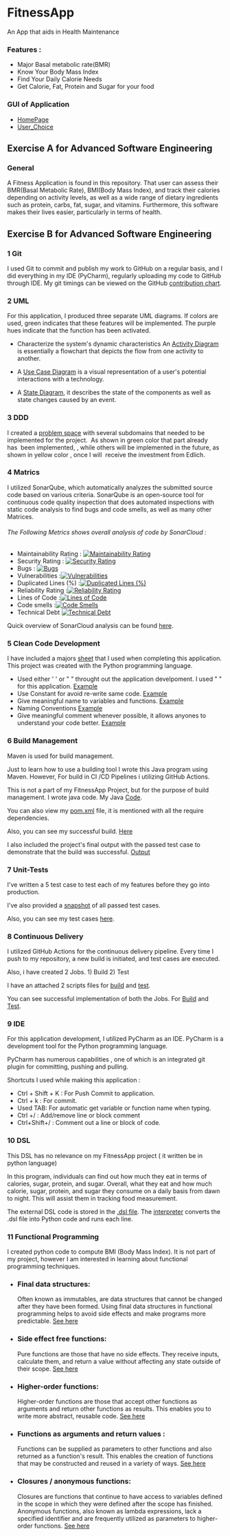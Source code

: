 # FitnessApp

An App that aids in Health Maintenance 
### Features :
- Major Basal metabolic rate(BMR)
- Know Your Body Mass Index
- Find Your Daily Calorie Needs
- Get Calorie, Fat, Protein and Sugar for your food

### GUI of Application
- [HomePage](https://github.com/Manav-56/FitnessApp/blob/main/Docs/GUI_1.png)
- [User_Choice](https://github.com/Manav-56/FitnessApp/blob/main/Docs/GUI_2.png)

## Exercise A for Advanced Software Engineering

### General
A Fitness Application is found in this repository. That user can assess their BMR(Basal Metabolic Rate), BMI(Body Mass Index), and track their calories depending on activity levels, as well as a wide range of dietary ingredients such as protein, carbs, fat, sugar, and vitamins. Furthermore, this software makes their lives easier, particularly in terms of health.

## Exercise B for Advanced Software Engineering

### 1 Git

I used Git to commit and publish my work to GitHub on a regular basis, and I did everything in my IDE (PyCharm), regularly uploading my code to GitHub through IDE. My git timings can be viewed on the GitHub [contribution chart](https://github.com/Manav-56).

### 2 UML

For this application, I produced three separate UML diagrams. If colors are used, green indicates that these features will be implemented. The purple hues indicate that the function has been activated.

- Characterize the system's dynamic characteristics An [Activity Diagram](https://github.com/Manav-56/FitnessApp/blob/main/Docs/Activity%20Diagarm.png) is essentially a flowchart that depicts the flow from one activity to another.

- A [Use Case Diagram](https://github.com/Manav-56/FitnessApp/blob/main/Docs/Use%20Case%20Diagram.png) is a visual representation of a user's potential interactions with a technology.

- A [State Diagram](https://github.com/Manav-56/FitnessApp/blob/main/Docs/State%20Diagram.png), it describes the state of the components as well as state changes caused by an event.


### 3 DDD

I created a [problem space](https://github.com/Manav-56/FitnessApp/blob/main/Docs/DDD%20Problem%20Space%20Final.png) with several subdomains that needed to be implemented for the project.  As shown in green color that part already has  been implemented, , while others will be implemented in the future, as shown in yellow color , once I will  receive the investment from Edlich.


### 4 Matrics

I utilized SonarQube, which automatically analyzes the submitted source code based on various criteria. SonarQube is an open-source tool for continuous code quality inspection that does automated inspections with static code analysis to find bugs and code smells, as well as many other Matrices.

 ###### The Following Metrics shows overall analysis of code by SonarCloud :

- Maintainability Rating : [![Maintainability Rating](https://sonarcloud.io/api/project_badges/measure?project=Manav-56_FitnessApp&metric=sqale_rating)](https://sonarcloud.io/summary/new_code?id=Manav-56_FitnessApp)
- Security Rating : [![Security Rating](https://sonarcloud.io/api/project_badges/measure?project=Manav-56_FitnessApp&metric=security_rating)](https://sonarcloud.io/summary/new_code?id=Manav-56_FitnessApp)
- Bugs : [![Bugs](https://sonarcloud.io/api/project_badges/measure?project=Manav-56_FitnessApp&metric=bugs)](https://sonarcloud.io/summary/new_code?id=Manav-56_FitnessApp)
- Vulnerabilities :[![Vulnerabilities](https://sonarcloud.io/api/project_badges/measure?project=Manav-56_FitnessApp&metric=vulnerabilities)](https://sonarcloud.io/summary/new_code?id=Manav-56_FitnessApp)
- Duplicated Lines (%) :[![Duplicated Lines (%)](https://sonarcloud.io/api/project_badges/measure?project=Manav-56_FitnessApp&metric=duplicated_lines_density)](https://sonarcloud.io/summary/new_code?id=Manav-56_FitnessApp)
- Reliability Rating :[![Reliability Rating](https://sonarcloud.io/api/project_badges/measure?project=Manav-56_FitnessApp&metric=reliability_rating)](https://sonarcloud.io/summary/new_code?id=Manav-56_FitnessApp)
- Lines of Code :[![Lines of Code](https://sonarcloud.io/api/project_badges/measure?project=Manav-56_FitnessApp&metric=ncloc)](https://sonarcloud.io/summary/new_code?id=Manav-56_FitnessApp)
- Code smells :[![Code Smells](https://sonarcloud.io/api/project_badges/measure?project=Manav-56_FitnessApp&metric=code_smells)](https://sonarcloud.io/summary/new_code?id=Manav-56_FitnessApp)
- Technical Debt [![Technical Debt](https://sonarcloud.io/api/project_badges/measure?project=Manav-56_FitnessApp&metric=sqale_index)](https://sonarcloud.io/summary/new_code?id=Manav-56_FitnessApp)

Quick overview of SonarCloud analysis can be found [here](https://sonarcloud.io/summary/overall?id=Manav-56_FitnessApp).


### 5 Clean Code Development

I have included a majors [sheet](https://github.com/Manav-56/FitnessApp/blob/main/files/sheet.py) that I used when completing this application. This project was created with the Python programming language.

-  Used either ' ' or " " throught out the application develpoment. I used " " for this application. [Example](https://github.com/Manav-56/FitnessApp/blob/main/files/bmi.py#L18)
-  Use Constant for avoid re-write same code. [Example](https://github.com/Manav-56/FitnessApp/blob/main/files/bmi.py#L6)
-  Give meaningful name to variables and functions. [Example](https://github.com/Manav-56/FitnessApp/blob/main/files/bmi.py#L41)
-  Naming Conventions [Example](https://github.com/Manav-56/FitnessApp/blob/main/files/bmi.py#L182)
-  Give meaningful comment whenever possible, it allows anyones to understand your code better. [Example](https://github.com/Manav-56/FitnessApp/blob/main/files/bmi.py#L82)

### 6 Build Management

Maven is used for build management.

Just to learn how to use a building tool I wrote this Java program using Maven. However, For build in CI /CD Pipelines i utilizing GitHub Actions.

This is not a part of my FitnessApp Project, but for the purpose of build management. I wrote java code. My Java [Code](https://github.com/Manav-56/FitnessApp/blob/main/files/AppTest.java).

You can also view my [pom.xml](https://github.com/Manav-56/FitnessApp/blob/main/files/pom.xml) file, it is mentioned with all the require dependencies.

Also, you can see my successful build. [Here](https://github.com/Manav-56/FitnessApp/blob/main/Docs/Maven_Buid.png) 

I also included the project's final output with the passed test case to demonstrate that the build was successful. [Output](https://github.com/Manav-56/FitnessApp/blob/main/Docs/Maven_Test.png)

### 7 Unit-Tests

I've written a 5 test case to test each of my features before they go into production.

I've also provided a [snapshot](https://github.com/Manav-56/FitnessApp/blob/main/Docs/test_case.png) of all passed test cases.

Also, you can see my test cases [here](https://github.com/Manav-56/FitnessApp/blob/main/files/test_bmi.py).

### 8 Continuous Delivery

I utilized GitHub Actions for the continuous delivery pipeline. Every time I push to my repository, a new build is initiated, and test cases are executed.

Also, i have created 2 Jobs. 1)  Build 2)  Test

I have an attached 2 scripts files for [build](https://github.com/Manav-56/FitnessApp/blob/main/files/build.yml) and [test](https://github.com/Manav-56/FitnessApp/blob/main/files/test.yml).

You can see successful implementation of both the Jobs. For [Build](https://github.com/Manav-56/FitnessApp/blob/main/Docs/cd_build.png) and [Test](https://github.com/Manav-56/FitnessApp/blob/main/Docs/cd_test.png).




### 9 IDE 

For this application development, I utilized PyCharm as an IDE. PyCharm is a development tool for the Python programming language.

PyCharm has numerous capabilities , one of which is an integrated git plugin for committing, pushing and pulling.

Shortcuts I used while making this application :

- Ctrl + Shift + K : For Push Commit to application.
- Ctrl + k : For commit.
- Used TAB: For automatic get variable or function name  when typing.
- Ctrl +/ : Add/remove line or block comment
- Ctrl+Shift+/ : Comment out a line or block of code.







### 10 DSL

This DSL has no relevance on my FitnessApp project ( it written be in python language)

In this program, individuals can find out how much they eat in terms of calories, sugar, protein, and sugar. Overall, what they eat and how much calorie, sugar, protein, and sugar they consume on a daily basis from dawn to night. This will assist them in tracking food measurement.

The external DSL code is stored in the [.dsl file](https://github.com/Manav-56/FitnessApp/blob/main/files/fitness.dsl). The [interpreter](https://github.com/Manav-56/FitnessApp/blob/main/files/fitness.py) converts the .dsl file into Python code and runs each line.

### 11 Functional Programming

I created python code to compute BMI (Body Mass Index). It is not part of my project, however I am interested in learning about functional programming techniques.

- ### Final data structures: 
    Often known as immutables, are data structures that cannot be changed after they have been formed. Using final data structures in functional programming helps to avoid side effects and make programs more predictable. [See here](https://github.com/Manav-56/FitnessApp/blob/main/files/FP.py#L44)

- ### Side effect free functions: 
    Pure functions are those that have no side effects. They receive inputs, calculate them, and return a value without affecting any state outside of their scope. [See here](https://github.com/Manav-56/FitnessApp/blob/main/files/FP.py#L14)

- ### Higher-order functions: 
   Higher-order functions are those that accept other functions as arguments and return other functions as results. This enables you to write more abstract, reusable code. [See here](https://github.com/Manav-56/FitnessApp/blob/main/files/FP.py#L30)

- ### Functions as arguments and return values : 
    Functions can be supplied as parameters to other functions and also returned as a function's result. This enables the creation of functions that may be constructed and reused in a variety of ways. [See here](https://github.com/Manav-56/FitnessApp/blob/main/files/FP.py#L34)

- ### Closures / anonymous functions: 
    Closures are functions that continue to have access to variables defined in the scope in which they were defined after the scope has finished. Anonymous functions, also known as lambda expressions, lack a specified identifier and are frequently utilized as parameters to higher-order functions. [See here](https://github.com/Manav-56/FitnessApp/blob/main/files/FP.py#L38)
